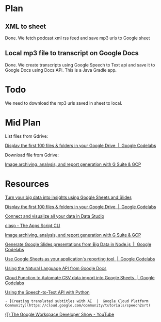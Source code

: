 # Plan

## XML to sheet

Done. We fetch podcast xml rss feed and save mp3 urls to Google sheet

## Local mp3 file to transcript on Google Docs

Done. We create transcripts using Google Speech to Text api and save it to Google Docs using Docs API. This is a Java Gradle app.

# Todo

We need to download the mp3 urls saved in sheet to local.

# Mid Plan

List files from Gdrive:

[Display the first 100 files & folders in your Google Drive  |  Google Codelabs](https://codelabs.developers.google.com/codelabs/gsuite-apis-intro?hl=en#0)

Download file from Gdrive:

[Image archiving, analysis, and report generation with G Suite & GCP](https://codelabs.developers.google.com/codelabs/drive-gcs-vision-sheets/#7)

# Resources

[Turn your big data into insights using Google Sheets and Slides](https://codelabs.developers.google.com/codelabs/bigquery-sheets-slides?hl=en#2)

[Display the first 100 files & folders in your Google Drive  |  Google Codelabs](https://codelabs.developers.google.com/codelabs/gsuite-apis-intro?hl=en#0)

[Connect and visualize all your data in Data Studio](https://codelabs.developers.google.com/codelabs/community-connectors?hl=en#0)

[clasp - The Apps Script CLI](https://codelabs.developers.google.com/codelabs/clasp?hl=en#0)

[Image archiving, analysis, and report generation with G Suite & GCP](https://codelabs.developers.google.com/codelabs/drive-gcs-vision-sheets/#7)

[Generate Google Slides presentations from Big Data in Node.js  |  Google Codelabs](https://codelabs.developers.google.com/codelabs/slides-api#0)

[Use Google Sheets as your application's reporting tool  |  Google Codelabs](https://codelabs.developers.google.com/codelabs/sheets-api#0)

[Using the Natural Language API from Google Docs](https://kiosk-dot-codelabs-site.appspot.com/codelabs/nlp-from-google-docs/index.html?index=..%2F..index#0)

[Cloud Function to Automate CSV data import into Google Sheets  |  Google Codelabs](https://codelabs.developers.google.com/codelabs/cloud-function2sheet?hl=en#0)

[Using the Speech-to-Text API with Python](https://codelabs.developers.google.com/codelabs/cloud-speech-text-python3#0)

    - [Creating translated subtitles with AI  |  Google Cloud Platform Community](https://cloud.google.com/community/tutorials/speech2srt)

[(1) The Google Workspace Developer Show - YouTube](https://www.youtube.com/playlist?list=PLOU2XLYxmsIJJFx_MVCQJ7eWF3gDxklgJ)